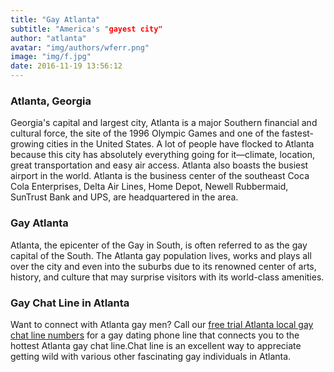 ```yaml
---
title: "Gay Atlanta"
subtitle: "America's "gayest city"
author: "atlanta"
avatar: "img/authors/wferr.png"
image: "img/f.jpg"
date: 2016-11-19 13:56:12
---
```


### Atlanta, Georgia
Georgia's capital and largest city, Atlanta is a major Southern financial and cultural force, the site of the 1996 Olympic Games and one of the fastest-growing cities in the United States. A lot of people have flocked to Atlanta because this city has absolutely everything going for it—climate, location, great transportation and easy air access. Atlanta also boasts the busiest airport in the world. Atlanta is the business center of the southeast Coca Cola Enterprises, Delta Air Lines, Home Depot, Newell Rubbermaid, SunTrust Bank and UPS, are headquartered in the area.
### Gay Atlanta
Atlanta, the epicenter of the Gay in South, is often referred to as the gay capital of the South. The Atlanta gay population lives, works and plays all over the city and even into the suburbs due to its renowned center of arts, history, and culture that may surprise visitors with its world-class amenities.
### Gay Chat Line in Atlanta
Want to connect with Atlanta gay men? Call our [free trial Atlanta local gay chat line numbers](http://chatlinepal.com) for a gay dating phone line that connects you to the hottest Atlanta gay chat line.Chat line is an excellent way to appreciate getting wild with various other fascinating gay individuals in Atlanta.
